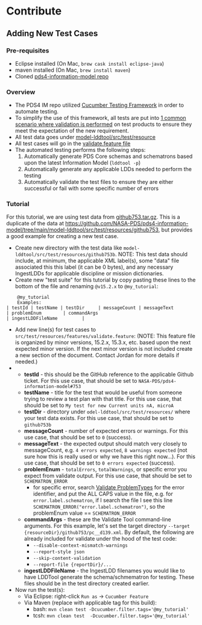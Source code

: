 # Contribute

## Adding New Test Cases

### Pre-requisites
* Eclipse installed (On Mac, `brew cask install eclipse-java`)
* maven installed (On Mac, `brew install maven`)
* Cloned [pds4-information-model repo](https://github.com/NASA-PDS/pds4-information-model/)

### Overview
* The PDS4 IM repo utilized [Cucumber Testing Framework](https://cucumber.io/) in order to automate testing.
* To simplify the use of this framework, all tests are put into [1 common scenario where validation is performed](https://github.com/NASA-PDS/pds4-information-model/blob/main/model-lddtool/src/test/resources/features/validate.feature#L3) on test products to ensure they meet the expectation of the new requirement.
* All test data goes under [model-lddtool/src/test/resource](https://github.com/NASA-PDS/pds4-information-model/tree/main/model-lddtool/src/test/resources)
* All test cases will go in the [validate.feature file]([url](https://github.com/NASA-PDS/pds4-information-model/blob/main/model-lddtool/src/test/resources/features/validate.feature))
* The automated testing performs the following steps:
   1. Automatically generate PDS Core schemas and schematrons based upon the latest Information Model (`lddtool -p`)
   2. Automatically generate any applicable LDDs needed to perform the testing
   3. Automatically validate the test files to ensure they are either successful or fail with some specific number of errors

### Tutorial
For this tutorial, we are using test data from [github753.tar.gz](https://github.com/user-attachments/files/17998198/github753.tar.gz). This is a duplicate of the data at https://github.com/NASA-PDS/pds4-information-model/tree/main/model-lddtool/src/test/resources/github753, but provides a good example for creating a new test case.

* Create new directory with the test data like `model-lddtool/src/test/resources/github753b`. NOTE: This test data should include, at minimum, the applicable XML label(s), some "data" file associated this this label (it can be 0 bytes), and any necessary IngestLDDs for applicable discipline or mission dictionaries.
* Create new "test suite" for this tutorial by copy pasting these lines to the bottom of the file and renaming `@v15.2.x` to `@my_tutorial`:
```
    @my_tutorial
    Examples: 
| testId | testName | testDir     | messageCount | messageText         | problemEnum        | commandArgs                                             | ingestLDDFileName         |
```
* Add new line(s) for test cases to `src/test/resources/features/validate.feature`: (NOTE: This feature file is organized by minor versions, 15.2.x, 15.3.x, etc. based upon the next expected minor version. If the next minor version is not included create a new section of the document. Contact Jordan for more details if needed.)
* 
  * **testId** - this should be the GitHub reference to the applicable Github ticket. For this use case, that should be set to `NASA-PDS/pds4-information-model#753`
  * **testName** - title for the test that would be useful from someone trying to review a test plan with that title.  For this use case, that should be set to `My test for new Current units nA, microA`
  * **testDir** - directory under `odel-lddtool/src/test/resources/` where your test data exists.  For this use case, that should be set to `github753b`
  * **messageCount** - number of expected errors or warnings. For this use case, that should be set to `0` (success).
  * **messageText** - the expected output should match very closely to messageCount, e.g. `4 errors expected`, `8 warnings expected` (not sure how this is really used or why we have this right now...). For this use case, that should be set to `0 errors expected` (success).
  * **problemEnum** - `totalErrors`, `totalWarnings`, or specific error you expect from validate output. For this use case, that should be set to `SCHEMATRON_ERROR`
    * for specific error, search [Validate ProblemTypes](https://github.com/NASA-PDS/validate/blob/main/src/main/java/gov/nasa/pds/tools/validate/ProblemType.java) for the error identifier, and put the ALL CAPS value in the file, e.g. for `error.label.schematron`, if I search the file I see this line `SCHEMATRON_ERROR("error.label.schematron")`, so the problemEnum value == `SCHEMATRON_ERROR`
  * **commandArgs** - these are the Validate Tool command-line arguments. For this example, let's set the target directory `--target {resourceDir}/github753/pc__d139.xml`. By default, the following are already included for validate under the hood of the test code: 
    * `--disable-context-mismatch-warnings`
    * `--report-style json`
    * `--skip-content-validation`
    * `--report-file {reportDir}/...`
  * **ingestLDDFileName** - the IngestLDD filenames you would like to have LDDTool generate the schema/schmematron for testing. These files should be in the test directory created earlier.
* Now run the test(s):
  * Via Eclipse: right-click `Run as` -> `Cucumber Feature`
  * Via Maven (replace with applicable tag for this build):
    * bash: `mvn clean test -Dcucumber.filter.tags='@my_tutorial'`
    * tcsh: `mvn clean test  -Dcucumber.filter.tags='@my_tutorial'`
 
